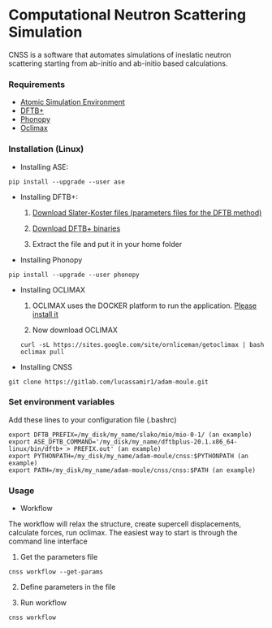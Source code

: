 # Computational Neutron Scattering Simulation

CNSS is a software that automates simulations of ineslatic neutron scattering starting from ab-initio and ab-initio based calculations.

### Requirements

* [Atomic Simulation Environment](https://wiki.fysik.dtu.dk/ase/)
* [DFTB+](https://www.dftbplus.org/)
* [Phonopy](https://phonopy.github.io/phonopy/)
* [Oclimax](https://neutrons.ornl.gov/sites/default/files/2018-NXS_Lecture_YQCheng_2.pdf)
   
### Installation (Linux)

* Installing ASE:

```
pip install --upgrade --user ase
```

* Installing DFTB+:

  1. [Download Slater-Koster files (parameters files for the DFTB method)](http://www.dftb.org/fileadmin/DFTB/public/slako-unpacked.tar.xz)

  2. [Download DFTB+ binaries](https://dftbplus.org/download/dftb-stable)

  3. Extract the file and put it in your home folder


* Installing Phonopy

```
pip install --upgrade --user phonopy
```

* Installing OCLIMAX

  1. OCLIMAX uses the DOCKER platform to run the application.
  [Please install it](https://www.docker.com/)

  2. Now download OCLIMAX

  ```  
  curl -sL https://sites.google.com/site/ornliceman/getoclimax | bash
  oclimax pull
  ```

* Installing CNSS

```
git clone https://gitlab.com/lucassamir1/adam-moule.git
```

### Set environment variables

Add these lines to your configuration file (.bashrc)

```
export DFTB_PREFIX=/my_disk/my_name/slako/mio/mio-0-1/ (an example)
export ASE_DFTB_COMMAND='/my_disk/my_name/dftbplus-20.1.x86_64-linux/bin/dftb+ > PREFIX.out' (an example)
export PYTHONPATH=/my_disk/my_name/adam-moule/cnss:$PYTHONPATH (an example)
export PATH=/my_disk/my_name/adam-moule/cnss/cnss:$PATH (an example)
```

### Usage

* Workflow

The workflow will relax the structure, create supercell displacements, calculate forces, run oclimax. The easiest way to start is through the command line interface

  1. Get the parameters file
   
  ```
  cnss workflow --get-params
  ```

  2. Define parameters in the file

  3. Run workflow

  ```
  cnss workflow
  ```




